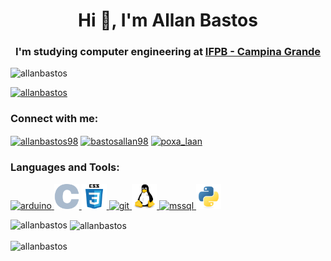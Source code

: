 <h1 align="center">Hi 👋, I'm Allan Bastos</h1>
<h3 align="center">I'm studying computer engineering at <a href="https://www.ifpb.edu.br/campinagrande">IFPB - Campina Grande</a></h3>

<p align="left"> <img src="https://komarev.com/ghpvc/?username=allanbastos&label=Profile%20views&color=0e75b6&style=flat" alt="allanbastos" /> </p>

<p align="left"> <a href="https://github.com/ryo-ma/github-profile-trophy"><img src="https://github-profile-trophy.vercel.app/?username=allanbastos" alt="allanbastos" /></a> </p>

<h3 align="left">Connect with me:</h3>
<p align="left">
<a href="https://linkedin.com/in/allanbastos98" target="blank"><img align="center" src="https://raw.githubusercontent.com/rahuldkjain/github-profile-readme-generator/neutral-icons/src/images/icons/Social/linked-in-alt.svg" alt="allanbastos98" height="30" width="40" /></a>
<a href="https://fb.com/bastosallan98" target="blank"><img align="center" src="https://raw.githubusercontent.com/rahuldkjain/github-profile-readme-generator/neutral-icons/src/images/icons/Social/facebook.svg" alt="bastosallan98" height="30" width="40" /></a>
<a href="https://instagram.com/poxa_laan" target="blank"><img align="center" src="https://raw.githubusercontent.com/rahuldkjain/github-profile-readme-generator/neutral-icons/src/images/icons/Social/instagram.svg" alt="poxa_laan" height="30" width="40" /></a>
</p>

<h3 align="left">Languages and Tools:</h3>
<p align="left"> <a href="https://www.arduino.cc/" target="_blank"> <img src="https://cdn.worldvectorlogo.com/logos/arduino-1.svg" alt="arduino" width="40" height="40"/> </a> <a href="https://www.cprogramming.com/" target="_blank"> <img src="https://raw.githubusercontent.com/devicons/devicon/master/icons/c/c-original.svg" alt="c" width="40" height="40"/> </a> <a href="https://www.w3schools.com/css/" target="_blank"> <img src="https://raw.githubusercontent.com/devicons/devicon/master/icons/css3/css3-original-wordmark.svg" alt="css3" width="40" height="40"/> </a> <a href="https://git-scm.com/" target="_blank"> <img src="https://www.vectorlogo.zone/logos/git-scm/git-scm-icon.svg" alt="git" width="40" height="40"/> </a> <a href="https://www.linux.org/" target="_blank"> <img src="https://raw.githubusercontent.com/devicons/devicon/master/icons/linux/linux-original.svg" alt="linux" width="40" height="40"/> </a> <a href="https://www.microsoft.com/en-us/sql-server" target="_blank"> <img src="https://cdn.worldvectorlogo.com/logos/microsoft-sql-server.svg" alt="mssql" width="40" height="40"/> </a> <a href="https://www.python.org" target="_blank"> <img src="https://raw.githubusercontent.com/devicons/devicon/master/icons/python/python-original.svg" alt="python" width="40" height="40"/> </a> </p>

<p><img align="left" src="https://github-readme-stats.vercel.app/api/top-langs?username=allanbastos&show_icons=true&locale=en&layout=compact" alt="allanbastos" /></p>

<p>&nbsp;<img align="center" src="https://github-readme-stats.vercel.app/api?username=allanbastos&show_icons=true&locale=en" alt="allanbastos" /></p>

<p><img align="center" src="https://github-readme-streak-stats.herokuapp.com/?user=allanbastos&" alt="allanbastos" /></p>
